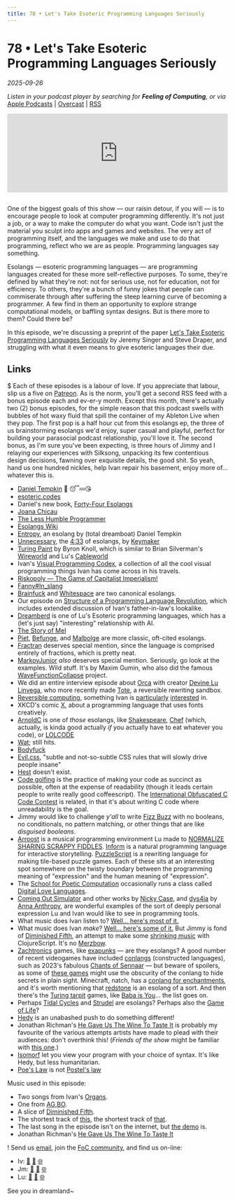 ```yaml
---
title: 78 • Let's Take Esoteric Programming Languages Seriously
---
```


# 78 • Let's Take Esoteric Programming Languages Seriously

_2025-09-26_

_Listen in your podcast player by searching for **Feeling of Computing**, or via_ [Apple Podcasts](https://podcasts.apple.com/podcast/future-of-coding/id1265527976) \| [Overcast](https://overcast.fm/itunes1265527976) \| [RSS](https://omny.fm/shows/feeling-of-computing/playlists/podcast.rss)

<iframe src="https://omny.fm/shows/feeling-of-computing/lets-take-esoteric/embed" width="100%" height="180" frameborder="0" style="margin-bottom: 1em"></iframe>

One of the biggest goals of this show — our raisin detour, if you will — is to encourage people to look at computer programming differently. It's not just a job, or a way to make the computer do what you want. Code isn't just the material you sculpt into apps and games and websites. The very act of programming itself, and the languages we make and use to do that programming, reflect who we are as people. Programming languages say something.

Esolangs — esoteric programming languages — are programming languages created for these more self-reflective purposes. To some, they're defined by what they're not: not for serious use, not for education, not for efficiency. To others, they're a bunch of funny jokes that people can commiserate through after suffering the steep learning curve of becoming a programmer. A few find in them an opportunity to explore strange computational models, or baffling syntax designs. But is there more to them? Could there be?

In this episode, we're discussing a preprint of the paper [Let's Take Esoteric Programming Languages Seriously](https://arxiv.org/abs/2505.15327v1) by Jeremy Singer and Steve Draper, and struggling with what it even means to give esoteric languages their due.

## Links

$ Each of these episodes is a labour of love. If you appreciate that labour, slip us a five on [Patreon](https://www.patreon.com/feelingofcomputing). As is the norm, you'll get a second RSS feed with a bonus episode each and ev-er-y month. Except this month, there's actually two (2) bonus episodes, for the simple reason that this podcast swells with bubbles of hot waxy fluid that spill the container of my Ableton Live when they pop. The first pop is a half hour cut from this esolangs ep, the three of us brainstorming esolangs we'd enjoy, super casual and playful, perfect for building your parasocial podcast relationship, you'll love it. The second bonus, as I'm sure you've been expecting, is three hours of Jimmy and I relaying our experiences with Silksong, unpacking its few contentious design decisions, fawning over exquisite details, the good shit. So yeah, hand us one hundred nickles, help Ivan repair his basement, enjoy more of… whatever this is.

- [Daniel Tempkin](https://danieltemkin.com) 🛌 😴💤😘
- [esoteric.codes](https://esoteric.codes)
- Daniel's new book, [Forty-Four Esolangs](https://mitpress.mit.edu/9780262553087/forty-four-esolangs/)
- [Joana Chicau](https://joanachicau.com)
- [The Less Humble Programmer](https://dhq.digitalhumanities.org/vol/17/2/000698/000698.html)
- [Esolangs Wiki](https://esolangs.org/wiki/Main_Page)
- [Entropy](https://esolangs.org/wiki/Entropy), an esolang by (total dreamboat) Daniel Tempkin
- [Unnecessary](https://esolangs.org/wiki/Unnecessary), the [4:33](https://en.wikipedia.org/wiki/4:33) of esolangs, by [Keymaker](http://yiap.nfshost.com)
- [Turing Paint](https://byronknoll.com/turing.html) by Byron Knoll, which is similar to Brian Silverman's [Wireworld](https://en.wikipedia.org/wiki/Wireworld) and Lu's [Cableworld](https://youtu.be/WMJ1H3Ai-qs?t=466)
- Ivan's [Visual Programming Codex](http://ivanish.ca/codex), a collection of all the cool visual programming things Ivan has come across in his travels.
- [Riskopoly — The Game of Capitalist Imperialism!](https://www.gilwood.org/riskopoly.htm)
- [Fanny#In_slang](https://en.wikipedia.org/wiki/Fanny#In_slang)
- [Brainfuck](https://esolangs.org/wiki/Brainfuck) and [Whitespace](https://esolangs.org/wiki/Whitespace) are two canonical esolangs.
- Our episode on [Structure of a Programming Language Revolution](https://feelingof.com/episodes/058/), which includes extended discussion of Ivan's father-in-law's lookalike.
- [Dreamberd](https://github.com/TodePond/GulfOfMexico) is one of Lu's Esoteric programming languages, which has a (let's just say) "interesting" relationship with AI.
- [The Story of Mel](https://en.wikipedia.org/wiki/The_Story_of_Mel)
- [Piet](https://esolangs.org/wiki/Piet), [Befunge](https://esolangs.org/wiki/Befunge), and [Malbolge](https://esolangs.org/wiki/Malbolge) are more classic, oft-cited esolangs.
- [Fractran](https://esolangs.org/wiki/Fractran) deserves special mention, since the language is comprised entirely of fractions, which is pretty neat.
- [MarkovJunior](https://github.com/mxgmn/MarkovJunior) _also_ deserves special mention. Seriously, go look at the examples. Wild stuff. It's by Maxim Gumin, who also did the famous [WaveFunctionCollapse](https://github.com/mxgmn/WaveFunctionCollapse) project.
- We did an entire interview episode about [Orca](https://feelingof.com/episodes/045/) with creator [Devine Lu Linvega](https://xxiivv.com), who more recently made [Tote](https://wiki.xxiivv.com/site/tote.html), a reversible rewriting sandbox.
- [Reversible computing](https://en.wikipedia.org/wiki/Reversible_computing), something Ivan is [particularly](https://mastodon.social/@spiralganglion/112282956696254310) [interested](https://mastodon.social/@spiralganglion/112284014138207711) in.
- XKCD's comic [X](https://xkcd.com/2309/), about a programming language that uses fonts creatively.
- [ArnoldC](https://esolangs.org/wiki/ArnoldC) is one of _those_ esolangs, like [Shakespeare](https://esolangs.org/wiki/Shakespeare), [Chef](https://esolangs.org/wiki/Chef) (which, actually, is kinda good actually _if_ you actually have to eat whatever you code), or [LOLCODE](https://esolangs.org/wiki/LOLCODE)
- [Wat](https://www.destroyallsoftware.com/talks/wat); still hits.
- [Bodyfuck](https://esoteric.codes/blog/bodyfuck-gestural-code)
- [Evil.css](https://github.com/tlrobinson/evil.css/), "subtle and not-so-subtle CSS rules that will slowly drive people insane"
- [Hest](https://ivanish.ca/hest/) doesn't exist.
- [Code golfing](https://en.wikipedia.org/wiki/Code_golf) is the practice of making your code as succinct as possible, often at the expense of readability (though it leads certain people to write really good coffeescript). The [International Obfuscated C Code Contest](https://en.wikipedia.org/wiki/International_Obfuscated_C_Code_Contest) is related, in that it's about writing C code where *un*readability is the goal.
- Jimmy would like to challenge _y'all_ to write [Fizz Buzz](https://en.wikipedia.org/wiki/Fizz_buzz) with no booleans, no conditionals, no pattern matching, or other things that are like _disguised booleans_.
- [Arroost](https://arroost.com) is a musical programming environment Lu made to [NORMALIZE SHARING SCRAPPY FIDDLES](https://www.todepond.com/explore/arroost/). [Inform](https://ganelson.github.io/inform-website/) is a natural programming language for interactive storytelling. [PuzzleScript](https://www.puzzlescript.net) is a rewriting language for making tile-based puzzle games. Each of these sits at an interesting spot somewhere on the twisty boundary between the programming meaning of "expression" and the human meaning of "expression".
- The [School for Poetic Computation](https://sfpc.study) occasionally runs a class called [Digital Love Languages](https://sfpc.study/sessions/fall-24/digital-love-languages).
- [Coming Out Simulator](https://ncase.itch.io/coming-out-simulator-2014) and other works by [Nicky Case](https://ncase.me), and [dys4ia](https://w.itch.io/dys4ia) by [Anna Anthropy](https://w.itch.io), are wonderful examples of the sort of deeply personal expression Lu and Ivan would like to see in programming tools.
- What music does Ivan listen to? [Well… here's most of it.](https://www.last.fm/user/sisoft)
- What music does Ivan _make_? [Well… here's some of it.](http://spiralganglion.bandcamp.com) But Jimmy is fond of [Diminished Fifth](https://ivanish.ca/diminished-fifth/), an attempt to make some [shrinking music](https://ivanish.ca/jerk/) with ClojureScript. It's no [Merzbow](https://en.wikipedia.org/wiki/Merzbow).
- [Zachtronics](https://en.wikipedia.org/wiki/Zachtronics) games, like [exapunks](https://feelingof.org/episodes/056) — are they esolangs? A good number of recent videogames have included [conlangs](https://en.wikipedia.org/wiki/Constructed_language) (constructed languages), such as 2023's fabulous [Chants of Sennaar](https://thinkygames.com/games/chants-of-sennaar/) — but beware of spoilers, as some of [these games](https://thinkygames.com/features/how-fictional-languages-are-perfect-for-the-metroidbrainia-formula/) might use the obscurity of the conlang to hide secrets in plain sight. Minecraft, natch, has a [conlang for enchantments](https://apexminecrafthosting.com/minecraft-the-language-of-enchantment/), and it's worth mentioning that [redstone](https://minecraft.wiki/w/Redstone_components) is an esolang of a sort. And then there's the [Turing tarpit](https://en.wikipedia.org/wiki/Turing_tarpit) games, like [Baba is You](https://en.wikipedia.org/wiki/Baba_Is_You)… the list goes on.
- Perhaps [Tidal Cycles](https://tidalcycles.org) and [Strudel](https://strudel.cc) are esolangs? Perhaps also the [Game of Life](https://en.wikipedia.org/wiki/Conway%27s_Game_of_Life)?
- [Hedy](https://www.hedy.org) is an unabashed push to do something different!
- Jonathan Richman's [He Gave Us The Wine To Taste It](https://www.youtube.com/watch?v=fXUsp0TK6JU&t=308s) is probably my favourite of the various attempts artists have made to plead with their audiences: don't overthink this! (_Friends of the show_ might be familiar with [this one](https://ivanish.ca/dont-do-math/).)
- [Isomorf](https://futureofcoding.org/catalog/isomorf.html) let you view your program with your choice of syntax. It's like Hedy, but less humanitarian.
- [Poe's Law](https://en.wikipedia.org/wiki/Poes_law) is not [Postel's law](https://en.wikipedia.org/wiki/Robustness_principle)

Music used in this episode:

- Two songs from Ivan's [Organs](https://ivanish.ca/organs/).
- One from [AG,BO](https://ivanish.ca/above-genus-below-order/).
- A slice of [Diminished Fifth](https://ivanish.ca/diminished-fifth/).
- The shortest track of [this](https://ivanish.ca/this-score-is-butt-ugly/), the shortest track of [that](https://ivanish.ca/alarum-within/).
- The last song in the episode isn't on the internet, but [the demo](https://ivanish.ca/oven-cleaner/) is.
- Jonathan Richman's [He Gave Us The Wine To Taste It](https://www.youtube.com/watch?v=fXUsp0TK6JU&t=308s)

! Send us [email](mailto:hello@feelingof.com?subject=Email%20from%20a%20listener), join the [FoC community](/community), and find us on-line:

- Iv: [🐘](https://mastodon.social/@spiralganglion) [🦋](https://bsky.app/profile/spiralganglion.com) [🌐](https://ivanish.ca)
- Jm: [🐘](https://hachyderm.io/@jimmyhmiller) [🦋](https://bsky.app/profile/jimmyhmiller.bsky.social) [🌐](https://jimmyhmiller.github.io)
- Lu: [🐘](https://mas.to/@todepond) [🦋](https://bsky.app/profile/todepond.com) [🌐](https://www.todepond.com)

See you in dreamland~
